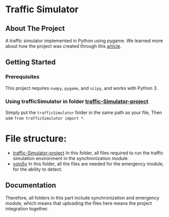# Traffic Simulator

## About The Project

A traffic simulator implemented in Python using pygame.
We learned more about how the project was created through this [article](https://towardsdatascience.com/simulating-traffic-flow-in-python-ee1eab4dd20f).

## Getting Started

### Prerequisites

This project requires `numpy`, `pygame`, and `scipy`, and works with Python 3.

### Using trafficSimulator in folder [traffic-Simulator-project](traffic-Simulator-project)

Simply put the `trafficSimulator` folder in the same path as your file, Then use `from trafficSimulator import *`.

# File structure: 
- [traffic-Simulator-project](traffic-Simulator-project) In this folder, all files required to run the traffic simulation environment in the synchronization module.
- [yolo5v](yolov5) In this folder, all the files are needed for the emergency module, for the ability to detect.
## Documentation

Therefore, all folders in this part include synchronization and emergency module, which means that uploading the files here means the project integration together.

